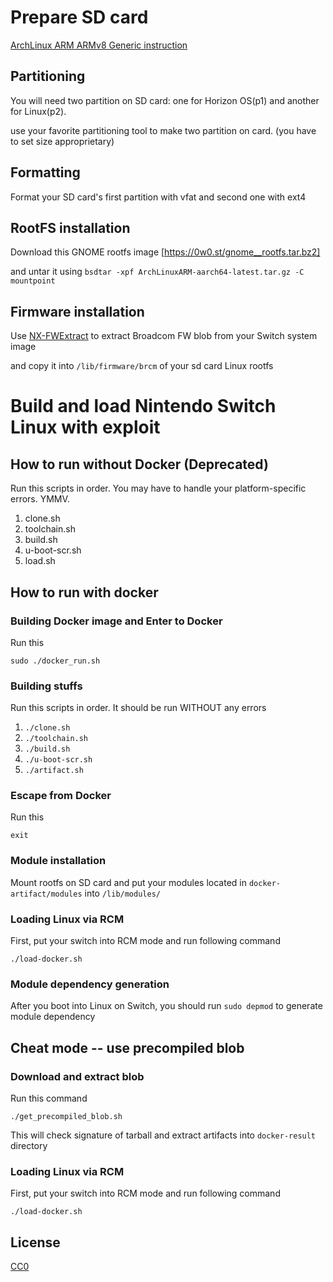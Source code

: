 # Prepare SD card
[ArchLinux ARM ARMv8 Generic instruction](https://archlinuxarm.org/platforms/armv8/generic)

## Partitioning
You will need two partition on SD card: one for Horizon OS(p1) and another for Linux(p2).

use your favorite partitioning tool to make two partition on card. (you have to set size approprietary)

## Formatting
Format your SD card's first partition with vfat and second one with ext4

## RootFS installation
Download this GNOME rootfs image [https://0w0.st/gnome__rootfs.tar.bz2]

and untar it using `bsdtar -xpf ArchLinuxARM-aarch64-latest.tar.gz -C mountpoint`

## Firmware installation
Use [NX-FWExtract](https://gitlab.com/perillamint/nx-fwextract) to extract Broadcom FW blob from your Switch system image

and copy it into `/lib/firmware/brcm` of your sd card Linux rootfs

# Build and load Nintendo Switch Linux with exploit
## How to run without Docker (Deprecated)
Run this scripts in order. You may have to handle your platform-specific errors. YMMV.

1. clone.sh
2. toolchain.sh
3. build.sh
4. u-boot-scr.sh
5. load.sh

## How to run with docker
### Building Docker image and Enter to Docker
Run this

```
sudo ./docker_run.sh
```

### Building stuffs

Run this scripts in order. It should be run WITHOUT any errors

1. `./clone.sh`
2. `./toolchain.sh`
3. `./build.sh`
4. `./u-boot-scr.sh`
5. `./artifact.sh`

### Escape from Docker

Run this

```
exit
```

### Module installation
Mount rootfs on SD card and put your modules located in `docker-artifact/modules` into `/lib/modules/`

### Loading Linux via RCM
First, put your switch into RCM mode and run following command

```
./load-docker.sh
```

### Module dependency generation
After you boot into Linux on Switch, you should run `sudo depmod` to generate module dependency

## Cheat mode -- use precompiled blob
### Download and extract blob
Run this command

```
./get_precompiled_blob.sh
```

This will check signature of tarball and extract artifacts into `docker-result` directory

### Loading Linux via RCM
First, put your switch into RCM mode and run following command

```
./load-docker.sh
```

## License
[CC0](https://creativecommons.org/share-your-work/public-domain/cc0/)

